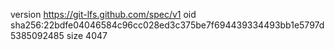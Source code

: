 version https://git-lfs.github.com/spec/v1
oid sha256:22bdfe04046584c96cc028ed3c375be7f694439334493bb1e5797d5385092485
size 4047
